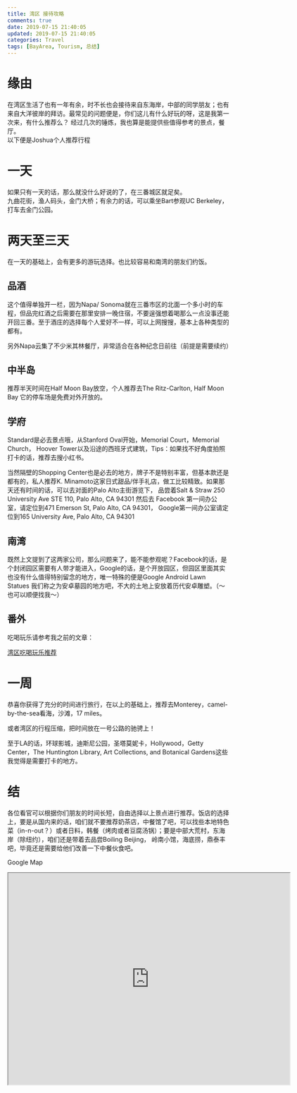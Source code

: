 ```yaml
---
title: 湾区 接待攻略
comments: true
date: 2019-07-15 21:40:05
updated: 2019-07-15 21:40:05
categories: Travel
tags: [BayArea, Tourism, 总结]
---
```

# 缘由
在湾区生活了也有一年有余，时不长也会接待来自东海岸，中部的同学朋友；也有来自大洋彼岸的拜访。最常见的问题便是，你们这儿有什么好玩的呀，这是我第一次来，有什么推荐么？ 经过几次的锤炼，我也算是能提供些值得参考的景点，餐厅。  
以下便是Joshua个人推荐行程

# 一天
如果只有一天的话，那么就没什么好说的了，在三番城区就足矣。  
九曲花街，渔人码头，金门大桥；有余力的话，可以乘坐Bart参观UC Berkeley，打车去金门公园。

# 两天至三天
在一天的基础上，会有更多的游玩选择。也比较容易和南湾的朋友们约饭。

## 品酒
这个值得单独开一栏，因为Napa/ Sonoma就在三番市区的北面一个多小时的车程，但品完红酒之后需要在那里安排一晚住宿，不要逞强想着喝那么一点没事还能开回三番。至于酒庄的选择每个人爱好不一样，可以上网搜搜，基本上各种类型的都有。

另外Napa云集了不少米其林餐厅，非常适合在各种纪念日前往（前提是需要续约）

## 中半岛
推荐半天时间在Half Moon Bay放空，个人推荐去The Ritz-Carlton, Half Moon Bay 它的停车场是免费对外开放的。

## 学府
Standard是必去景点哦，从Stanford Oval开始，Memorial Court，Memorial Church， Hoover Tower以及沿途的西班牙式建筑，Tips：如果找不好角度拍照打卡的话，推荐去搜小红书。

当然隔壁的Shopping Center也是必去的地方，牌子不是特别丰富，但基本款还是都有的，私人推荐K. Minamoto这家日式甜品/伴手礼店，做工比较精致。如果那天还有时间的话，可以去对面的Palo Alto主街游览下， 品尝着Salt & Straw 250 University Ave STE 110, Palo Alto, CA 94301 然后去 Facebook 第一间办公室，请定位到471 Emerson St, Palo Alto, CA 94301， Google第一间办公室请定位到165 University Ave, Palo Alto, CA 94301

## 南湾
既然上文提到了这两家公司，那么问题来了，能不能参观呢？Facebook的话，是个封闭园区需要有人带才能进入，Google的话，是个开放园区，但园区里面其实也没有什么值得特别留念的地方，唯一特殊的便是Google Android Lawn Statues 我们称之为安卓墓园的地方吧，不大的土地上安放着历代安卓雕塑。（～也可以顺便找我～）

## 番外
吃喝玩乐请参考我之前的文章：

[湾区吃喝玩乐推荐](http://joshuablog.herokuapp.com/bayarea-entertainment-guide.html)
# 一周
恭喜你获得了充分的时间进行旅行，在以上的基础上，推荐去Monterey，camel-by-the-sea看海，沙滩，17 miles。

或者湾区的行程压缩，把时间放在一号公路的驰骋上！

至于LA的话，环球影城，迪斯尼公园，圣塔莫妮卡，Hollywood，Getty Center，The Huntington Library, Art Collections, and Botanical Gardens这些我觉得是需要打卡的地方。

# 结
各位看官可以根据你们朋友的时间长短，自由选择以上景点进行推荐。饭店的选择上，要是从国内来的话，咱们就不要推荐奶茶店，中餐馆了吧，可以找些本地特色菜（in-n-out？）或者日料，韩餐（烤肉或者豆腐汤锅）；要是中部大荒村，东海岸（除纽约），咱们还是带着去品尝Boiling Beijing， 岭南小馆，海底捞，鼎泰丰吧，毕竟还是需要给他们改善一下中餐伙食吧。

Google Map

<iframe src="https://www.google.com/maps/d/embed?mid=1oCDyJnEpfcRzlBNnYz4sLGQCZvBGjk_t&hl=en" width="640" height="480"></iframe>

